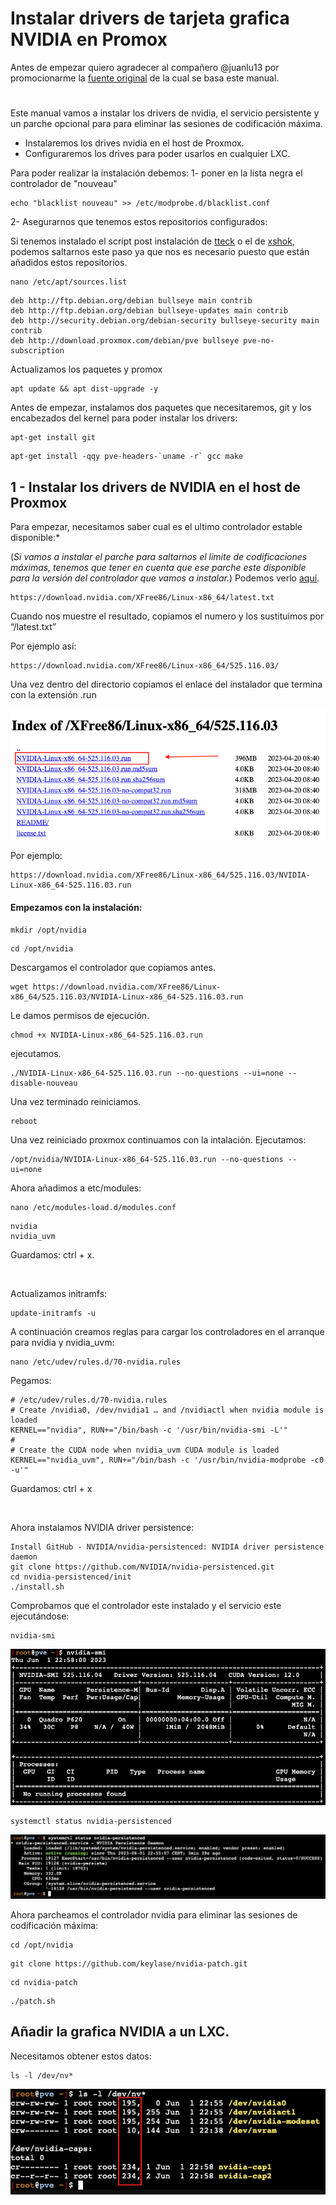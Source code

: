 # Instalar drivers de tarjeta grafica NVIDIA en Promox
Antes de empezar quiero agradecer al compañero @juanlu13 por promocionarme la [fuente original](https://forums.plex.tv/t/plex-hw-acceleration-in-lxc-container-anyone-with-success/219289/34?utm_source=pocket_mylist) de la cual se basa este manual. 
#
Este manual vamos a instalar los drivers de nvidia, el servicio persistente y un parche opcional para para eliminar las sesiones de codificación máxima.


- Instalaremos los drives nvidia en el host de Proxmox.
-	Configuraremos los drives para poder usarlos en cualquier LXC.

Para poder realizar la instalación debemos:
1- poner en la lista negra el controlador de "nouveau"
```
echo "blacklist nouveau" >> /etc/modprobe.d/blacklist.conf
```
2- Asegurarnos que tenemos estos repositorios configurados:

Si tenemos instalado el script post instalación de  [tteck](https://tteck.github.io/Proxmox/) o el de [xshok](https://github.com/extremeshok/xshok-proxmox), podemos saltarnos este paso ya que nos es necesario puesto que están añadidos estos repositorios.

```
nano /etc/apt/sources.list
```
```
deb http://ftp.debian.org/debian bullseye main contrib
deb http://ftp.debian.org/debian bullseye-updates main contrib
deb http://security.debian.org/debian-security bullseye-security main contrib
deb http://download.proxmox.com/debian/pve bullseye pve-no-subscription
```
Actualizamos los paquetes y promox

```
apt update && apt dist-upgrade -y
```

Antes de empezar, instalamos dos paquetes que necesitaremos, git y los encabezados del kernel para poder instalar los drivers:

```
apt-get install git
```
```
apt-get install -qqy pve-headers-`uname -r` gcc make 
```
## 1 - Instalar los drivers de NVIDIA en el host de Proxmox

Para empezar, necesitamos saber cual es el ultimo controlador estable disponible:*
<br>

(*Si vamos a instalar el parche para saltarnos el limite de codificaciones máximas, tenemos que tener en cuenta que ese parche este disponible para la versión del controlador que vamos a instalar.*) Podemos verlo [aquí](https://github.com/keylase/nvidia-patch).
```
https://download.nvidia.com/XFree86/Linux-x86_64/latest.txt 
```
Cuando nos muestre el resultado, copiamos el numero y los sustituimos por “/latest.txt”

Por ejemplo así: 

```
https://download.nvidia.com/XFree86/Linux-x86_64/525.116.03/
```

Una vez dentro del directorio copiamos el enlace del instalador que termina con la extensión .run


![This is an image](nvidia-1.png)


Por ejemplo:
```
https://download.nvidia.com/XFree86/Linux-x86_64/525.116.03/NVIDIA-Linux-x86_64-525.116.03.run
```

#### Empezamos con la instalación:

```
mkdir /opt/nvidia
```
```
cd /opt/nvidia
```
Descargamos el controlador que copiamos antes.
```
wget https://download.nvidia.com/XFree86/Linux-x86_64/525.116.03/NVIDIA-Linux-x86_64-525.116.03.run
```
Le damos permisos de ejecución.
```
chmod +x NVIDIA-Linux-x86_64-525.116.03.run
```
ejecutamos.
```
./NVIDIA-Linux-x86_64-525.116.03.run --no-questions --ui=none --disable-nouveau
```
Una vez terminado reiniciamos.
```
reboot
```
Una vez reiniciado proxmox continuamos con la intalación. Ejecutamos:
```
/opt/nvidia/NVIDIA-Linux-x86_64-525.116.03.run --no-questions --ui=none
```

Ahora añadimos a etc/modules:
```
nano /etc/modules-load.d/modules.conf
```
```
nvidia
nvidia_uvm
```
Guardamos:
ctrl + x.

<br>

Actualizamos initramfs:
```
update-initramfs -u
```
A continuación creamos reglas para cargar los controladores en el arranque para nvidia y nvidia_uvm:
```
nano /etc/udev/rules.d/70-nvidia.rules
```
Pegamos:
```
# /etc/udev/rules.d/70-nvidia.rules
# Create /nvidia0, /dev/nvidia1 … and /nvidiactl when nvidia module is loaded
KERNEL=="nvidia", RUN+="/bin/bash -c '/usr/bin/nvidia-smi -L'"
#
# Create the CUDA node when nvidia_uvm CUDA module is loaded
KERNEL=="nvidia_uvm", RUN+="/bin/bash -c '/usr/bin/nvidia-modprobe -c0 -u'"
```
Guardamos: ctrl + x

<br>

Ahora instalamos NVIDIA driver persistence:
```
Install GitHub - NVIDIA/nvidia-persistenced: NVIDIA driver persistence daemon
git clone https://github.com/NVIDIA/nvidia-persistenced.git
cd nvidia-persistenced/init
./install.sh
```
Comprobamos que el controlador este instalado y el servicio este ejecutándose:
```
nvidia-smi
```
![This is an image](nvidia1.png)
```
systemctl status nvidia-persistenced
```
![This is an image](nvidia2.png)

Ahora parcheamos el controlador nvidia para eliminar las sesiones de codificación máxima:
```
cd /opt/nvidia
```
```
git clone https://github.com/keylase/nvidia-patch.git
```
```
cd nvidia-patch
```
```
./patch.sh
```
## Añadir la grafica NVIDIA a un LXC.

Necesitamos obtener estos datos:
```
ls -l /dev/nv*
```
![This is an image](nvidia3.png)
